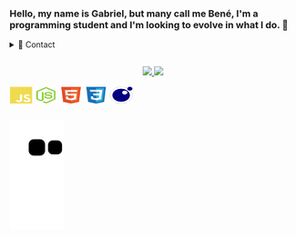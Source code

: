 
### Hello, my name is Gabriel, but many call me Bené, I'm a programming student and I'm looking to evolve in what I do. 👾

<details>
  <summary>💬 Contact</summary>
   </br>    <img align="left" alt="Discord" target="_blank" width="25px" src="https://raw.githubusercontent.com/anuraghazra/anuraghazra/master/assets/discord-round.svg"/>
  <string>Bené#3292</string>
</details>

##

<div align="center">
  <a href="https://github.com/Benerlk">
    <img height="150em" src="https://github-readme-stats.vercel.app/api?username=Benerlk&count_private=true&include_all_commits=true&show_icons=true&theme=dracula&hide_border=false&show_owner=true"/>
    <img height="150em" src="https://github-readme-stats.vercel.app/api/top-langs/?username=Benerlk&theme=dracula&hide_border=false&&layout=compact"/>
  </a>
</div>

<div style="display: inline_block"><br>
  <img align="center" alt="Bene-Js" height="30" width="40" src="https://raw.githubusercontent.com/devicons/devicon/master/icons/javascript/javascript-plain.svg">
  <img align="center" alt="Bene-NodeJs" height="30" width="40" src="https://raw.githubusercontent.com/devicons/devicon/master/icons/nodejs/nodejs-original.svg">
  <img align="center" alt="Bene-HTML" height="30" width="40" src="https://raw.githubusercontent.com/devicons/devicon/master/icons/html5/html5-original.svg">
  <img align="center" alt="Bene-CSS" height="30" width="40" src="https://raw.githubusercontent.com/devicons/devicon/master/icons/css3/css3-original.svg">
  <img align="center" alt="Bene-LUA" height="30" width="40" src="https://raw.githubusercontent.com/devicons/devicon/master/icons/lua/lua-original.svg">
</div>

##

  ![Snake animation](https://github.com/Benerlk/Benerlk/blob/output/github-contribution-grid-snake.svg)
  
  

